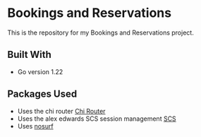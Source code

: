# Bookings and Reservations

This is the repository for my Bookings and Reservations project.

## Built With
- Go version 1.22

## Packages Used
- Uses the chi router [Chi Router](https://github.com/go-chi/chi)
- Uses the alex edwards SCS session management [SCS](https://github.com/alexedwards/scs/v2)
- Uses [nosurf](https://github.com/justinas/nosurf)
